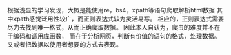 根据浅显的学习发现，大概是能使用re，bs4，xpath等语句爬取解析html数据
其中xpath感觉泛用性较广，而正则表达式较为灵活易写。
相应的，正则表达式需要尽力去找到唯一格式，从而正确爬取数据。
因此本人自认为，爬虫的难度并不在于编码和调用库函数，
而在于分析网页，判断有价值的语句的格式，处理数据。
又或者把数据以使用者想要的方式去表现。